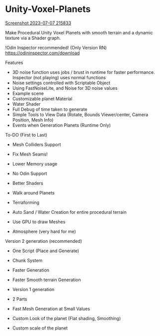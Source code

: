 # Unity-Voxel-Planets
[Screenshot 2023-07-07 215833](https://github.com/B0XEY/Unity-Voxel-Planets/assets/94720404/45c72532-93f0-4ceb-bfa1-bebe1452afe6)
     
Make Procedural Unity Voxel Planets with smooth terrain and a dynamic texture via a Shader graph.

!Odin Inspector recommended! (Only Version RN)
https://odininspector.com/download
     
Features
- 3D noise function uses jobs / brust in runtime for faster performance. Inspector (not playing) uses normal functions
- Noise settings controlled with Scriptable Object
- Using FastNoiseLite, and Noise for 3D noise values
- Example scene
- Customizable planet Material
- Water Shader
- Full Debug of time taken to generate
- Simple Tools to View Data (Rotate, Bounds Viewer/center, Camera Position, Mesh Info)
- Events when Generation Planets (Runtime Only)
                  
To-DO (First to Last)
- Mesh Colliders Support
- Fix Mesh Seams!
           
- Lower Memory usage
- No Odin Support
- Better Shaders
- Walk around Planets
- Terraforming
- Auto Sand / Water Creation for entire procedural terrain
- Use GPU to draw Meshes
- Atmosphere (very hard for me)
         
         
Version 2 generation (recommended)
- One Script (Place and Generate)
- Chunk System
- Faster Generation
- Faster Smooth terrain Generation
        
- Version 1 generation
- 2 Parts
- Fast Mesh Generation at Small Values
- Custom Look of the planet (Flat shading, Smoothing)
- Custom scale of the planet
